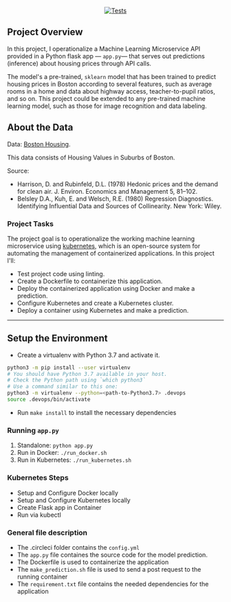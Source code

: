 <p align="center">
    <a href="https://dl.circleci.com/status-badge/redirect/gh/IzicTemi/Operationalize-a-ML-Microservice-API/tree/main"><img src="https://dl.circleci.com/status-badge/img/gh/IzicTemi/Operationalize-a-ML-Microservice-API/tree/main.svg?style=svg" alt="Tests">
    </a>
</p>

## Project Overview

In this project, I operationalize a Machine Learning Microservice API provided in a Python flask app — `app.py`— that serves out predictions (inference) about housing prices through API calls. 

The model's a pre-trained, `sklearn` model that has been trained to predict housing prices in Boston according to several features, such as average rooms in a home and data about highway access, teacher-to-pupil ratios, and so on. This project could be extended to any pre-trained machine learning model, such as those for image recognition and data labeling.

## About the Data

Data: [Boston Housing](https://www.kaggle.com/c/boston-housing).

This data consists of Housing Values in Suburbs of Boston.

Source:

* Harrison, D. and Rubinfeld, D.L. (1978) Hedonic prices and the demand for clean air. J. Environ. Economics and Management 5, 81–102.
* Belsley D.A., Kuh, E. and Welsch, R.E. (1980) Regression Diagnostics. Identifying Influential Data and Sources of Collinearity. New York: Wiley.

### Project Tasks

The project goal is to operationalize the working machine learning microservice using [kubernetes](https://kubernetes.io/), which is an open-source system for automating the management of containerized applications. In this project I'll:

* Test project code using linting.
* Create a Dockerfile to containerize this application.
* Deploy the containerized application using Docker and make a prediction.
* Configure Kubernetes and create a Kubernetes cluster.
* Deploy a container using Kubernetes and make a prediction.

---

## Setup the Environment

* Create a virtualenv with Python 3.7 and activate it.

```bash
python3 -m pip install --user virtualenv
# You should have Python 3.7 available in your host. 
# Check the Python path using `which python3`
# Use a command similar to this one:
python3 -m virtualenv --python=<path-to-Python3.7> .devops
source .devops/bin/activate
```
* Run `make install` to install the necessary dependencies

### Running `app.py`

1. Standalone:  `python app.py`
2. Run in Docker:  `./run_docker.sh`
3. Run in Kubernetes:  `./run_kubernetes.sh`

### Kubernetes Steps

* Setup and Configure Docker locally
* Setup and Configure Kubernetes locally
* Create Flask app in Container
* Run via kubectl

### General file description

* The .circleci folder contains the `config.yml` 
* The `app.py` file containes the source code for the model prediction.
* The Dockerfile is used to containerize the application 
* The `make_prediction.sh` file is used to send a post request to the running container
* The `requirement.txt` file contains the needed dependencies for the application

